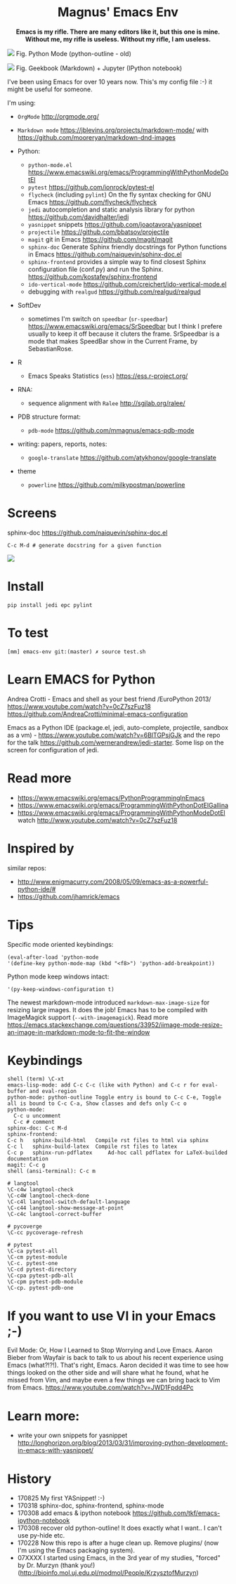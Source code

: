 <h1 align="center">Magnus' Emacs Env</h1>

<p align="center"><b>Emacs is my rifle. There are many editors like it, but this one is mine. </br>Without me, my rifle is useless. Without my rifle, I am useless.</b></p>

![](screenshot.png)
Fig. Python Mode (python-outline - old)

![](screenshot2.png)
Fig. Geekbook (Markdown) + Jupyter (IPython notebook)

I've been using Emacs for over 10 years now. This's my config file :-) it might be useful for someone.

I'm using:

- `OrgMode` <http://orgmode.org/>
- `Markdown mode` https://jblevins.org/projects/markdown-mode/ with https://github.com/mooreryan/markdown-dnd-images
- Python:
  - `python-mode.el` <https://www.emacswiki.org/emacs/ProgrammingWithPythonModeDotEl>
  - `pytest` https://github.com/ionrock/pytest-el
  - `flycheck` (including `pylint`) On the fly syntax checking for GNU Emacs <https://github.com/flycheck/flycheck>
  - `jedi` autocompletion and static analysis library for python <https://github.com/davidhalter/jedi>
  - `yasnippet` snippets <https://github.com/joaotavora/yasnippet>
  - `projectile` <https://github.com/bbatsov/projectile>
  - `magit` git in Emacs <https://github.com/magit/magit>
  - `sphinx-doc` Generate Sphinx friendly docstrings for Python functions in Emacs  <https://github.com/naiquevin/sphinx-doc.el>
  - `sphinx-frontend` provides a simple way to find closest Sphinx configuration file (conf.py)
and run the Sphinx. <https://github.com/kostafey/sphinx-frontend>
  - `ido-vertical-mode` <https://github.com/creichert/ido-vertical-mode.el>
  - debugging with `realgud` <https://github.com/realgud/realgud>

- SoftDev
    - sometimes I'm switch on `speedbar` (`sr-speedbar`) <https://www.emacswiki.org/emacs/SrSpeedbar> but I think I prefere usually to keep it off because it cluters the frame.    SrSpeedbar is a mode that makes SpeedBar show in the Current Frame, by SebastianRose.
- R
  - Emacs Speaks Statistics (`ess`) <https://ess.r-project.org/>
- RNA:
  - sequence alignment with `Ralee` <http://sgjlab.org/ralee/>
- PDB structure format:
  - `pdb-mode` <https://github.com/mmagnus/emacs-pdb-mode>
- writing: papers, reports, notes:
  - `google-translate` <https://github.com/atykhonov/google-translate>
- theme
  - `powerline` <https://github.com/milkypostman/powerline>

# Screens
sphinx-doc <https://github.com/naiquevin/sphinx-doc.el>

    C-c M-d # generate docstring for a given function

![](docs/pngs/EoN45lmSXj.gif)

# Install

    pip install jedi epc pylint

# To test

    [mm] emacs-env git:(master) ✗ source test.sh

# Learn EMACS for Python

Andrea Crotti - Emacs and shell as your best friend /EuroPython 2013/ https://www.youtube.com/watch?v=0cZ7szFuz18 https://github.com/AndreaCrotti/minimal-emacs-configuration

Emacs as a Python IDE (package.el, jedi, auto-complete, projectile, sandbox as a vm) - https://www.youtube.com/watch?v=6BlTGPsjGJk and the repo for the talk <https://github.com/wernerandrew/jedi-starter>. Some lisp on the screen for configuration of jedi.

# Read more
- https://www.emacswiki.org/emacs/PythonProgrammingInEmacs
- https://www.emacswiki.org/emacs/ProgrammingWithPythonDotElGallina
- https://www.emacswiki.org/emacs/ProgrammingWithPythonModeDotEl watch http://www.youtube.com/watch?v=0cZ7szFuz18

# Inspired by
similar repos:

- http://www.enigmacurry.com/2008/05/09/emacs-as-a-powerful-python-ide/#
- https://github.com/jhamrick/emacs

# Tips

Specific mode oriented keybindings:

    (eval-after-load 'python-mode
    '(define-key python-mode-map (kbd "<f8>") 'python-add-breakpoint))

Python mode keep windows intact:

    '(py-keep-windows-configuration t)


The newest markdown-mode introduced `markdown-max-image-size` for resizing large images. It does the job! Emacs has to be compiled with ImageMagick support (`--with-imagemagick`). Read more https://emacs.stackexchange.com/questions/33952/iimage-mode-resize-an-image-in-markdown-mode-to-fit-the-window

# Keybindings


    shell (term) \C-xt
    emacs-lisp-mode: add C-c C-c (like with Python) and C-c r for eval-buffer and eval-region
    python-mode: python-outline Toggle entry is bound to C-c C-e, Toggle all is bound to C-c C-a, Show classes and defs only C-c o
    python-mode:
      C-c u uncomment
      C-c # comment
    sphinx-doc: C-c M-d
    sphinx-frontend:
    C-c h   sphinx-build-html   Compile rst files to html via sphinx
    C-c l   sphinx-build-latex  Compile rst files to latex
    C-c p   sphinx-run-pdflatex     Ad-hoc call pdflatex for LaTeX-builded documentation
    magit: C-c g
    shell (ansi-terminal): C-c m

    # langtool
    \C-c4w langtool-check
    \C-c4W langtool-check-done
    \C-c4l langtool-switch-default-language
    \C-c44 langtool-show-message-at-point
    \C-c4c langtool-correct-buffer

    # pycoverge
    \C-cc pycoverage-refresh

    # pytest
    \C-ca pytest-all
    \C-cm pytest-module
    \C-c. pytest-one
    \C-cd pytest-directory
    \C-cpa pytest-pdb-all
    \C-cpm pytest-pdb-module
    \C-cp. pytest-pdb-one


# If you want to use VI in your Emacs ;-)

Evil Mode: Or, How I Learned to Stop Worrying and Love Emacs. Aaron Bieber from Wayfair is back to talk to us about his recent experience using Emacs (what?!?!). That's right, Emacs. Aaron decided it was time to see how things looked on the other side and will share what he found, what he missed from Vim, and maybe even a few things we can bring back to Vim from Emacs. <https://www.youtube.com/watch?v=JWD1Fpdd4Pc>

# Learn more:

- write your own snippets for yasnippet http://longhorizon.org/blog/2013/03/31/improving-python-development-in-emacs-with-yasnippet/

# History

- 170825 My first YASnippet! :-)
- 170318 sphinx-doc, sphinx-frontend, sphinx-mode
- 170308 add emacs & ipython notebook https://github.com/tkf/emacs-ipython-notebook
- 170308 recover old python-outline! It does exactly what I want.. I can't use py-hide etc.
- 170228  Now this repo is after a huge clean up. Remove plugins/ (now I'm using the Emacs packaging system).
- 07XXXX I started using Emacs, in the 3rd year of my studies, "forced" by Dr. Murzyn (thank you!)(http://bioinfo.mol.uj.edu.pl/modmol/People/KrzysztofMurzyn)

